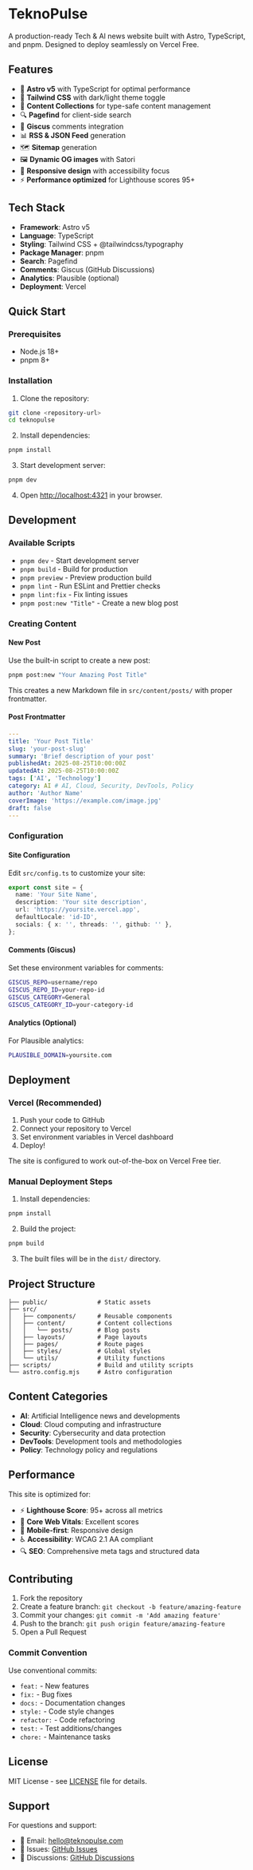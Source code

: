 # TeknoPulse

A production-ready Tech & AI news website built with Astro, TypeScript, and pnpm. Designed to deploy seamlessly on Vercel Free.

## Features

- 🚀 **Astro v5** with TypeScript for optimal performance
- 🎨 **Tailwind CSS** with dark/light theme toggle
- 📝 **Content Collections** for type-safe content management
- 🔍 **Pagefind** for client-side search
- 💬 **Giscus** comments integration
- 📊 **RSS & JSON Feed** generation
- 🗺️ **Sitemap** generation
- 🖼️ **Dynamic OG images** with Satori
- 📱 **Responsive design** with accessibility focus
- ⚡ **Performance optimized** for Lighthouse scores 95+

## Tech Stack

- **Framework**: Astro v5
- **Language**: TypeScript
- **Styling**: Tailwind CSS + @tailwindcss/typography
- **Package Manager**: pnpm
- **Search**: Pagefind
- **Comments**: Giscus (GitHub Discussions)
- **Analytics**: Plausible (optional)
- **Deployment**: Vercel

## Quick Start

### Prerequisites

- Node.js 18+
- pnpm 8+

### Installation

1. Clone the repository:

```bash
git clone <repository-url>
cd teknopulse
```

2. Install dependencies:

```bash
pnpm install
```

3. Start development server:

```bash
pnpm dev
```

4. Open [http://localhost:4321](http://localhost:4321) in your browser.

## Development

### Available Scripts

- `pnpm dev` - Start development server
- `pnpm build` - Build for production
- `pnpm preview` - Preview production build
- `pnpm lint` - Run ESLint and Prettier checks
- `pnpm lint:fix` - Fix linting issues
- `pnpm post:new "Title"` - Create a new blog post

### Creating Content

#### New Post

Use the built-in script to create a new post:

```bash
pnpm post:new "Your Amazing Post Title"
```

This creates a new Markdown file in `src/content/posts/` with proper frontmatter.

#### Post Frontmatter

```yaml
---
title: 'Your Post Title'
slug: 'your-post-slug'
summary: 'Brief description of your post'
publishedAt: 2025-08-25T10:00:00Z
updatedAt: 2025-08-25T10:00:00Z
tags: ['AI', 'Technology']
category: AI # AI, Cloud, Security, DevTools, Policy
author: 'Author Name'
coverImage: 'https://example.com/image.jpg'
draft: false
---
```

### Configuration

#### Site Configuration

Edit `src/config.ts` to customize your site:

```typescript
export const site = {
  name: 'Your Site Name',
  description: 'Your site description',
  url: 'https://yoursite.vercel.app',
  defaultLocale: 'id-ID',
  socials: { x: '', threads: '', github: '' },
};
```

#### Comments (Giscus)

Set these environment variables for comments:

```bash
GISCUS_REPO=username/repo
GISCUS_REPO_ID=your-repo-id
GISCUS_CATEGORY=General
GISCUS_CATEGORY_ID=your-category-id
```

#### Analytics (Optional)

For Plausible analytics:

```bash
PLAUSIBLE_DOMAIN=yoursite.com
```

## Deployment

### Vercel (Recommended)

1. Push your code to GitHub
2. Connect your repository to Vercel
3. Set environment variables in Vercel dashboard
4. Deploy!

The site is configured to work out-of-the-box on Vercel Free tier.

### Manual Deployment Steps

1. Install dependencies:

```bash
pnpm install
```

2. Build the project:

```bash
pnpm build
```

3. The built files will be in the `dist/` directory.

## Project Structure

```
├── public/              # Static assets
├── src/
│   ├── components/      # Reusable components
│   ├── content/         # Content collections
│   │   └── posts/       # Blog posts
│   ├── layouts/         # Page layouts
│   ├── pages/           # Route pages
│   ├── styles/          # Global styles
│   └── utils/           # Utility functions
├── scripts/             # Build and utility scripts
└── astro.config.mjs     # Astro configuration
```

## Content Categories

- **AI**: Artificial Intelligence news and developments
- **Cloud**: Cloud computing and infrastructure
- **Security**: Cybersecurity and data protection
- **DevTools**: Development tools and methodologies
- **Policy**: Technology policy and regulations

## Performance

This site is optimized for:

- ⚡ **Lighthouse Score**: 95+ across all metrics
- 🚀 **Core Web Vitals**: Excellent scores
- 📱 **Mobile-first**: Responsive design
- ♿ **Accessibility**: WCAG 2.1 AA compliant
- 🔍 **SEO**: Comprehensive meta tags and structured data

## Contributing

1. Fork the repository
2. Create a feature branch: `git checkout -b feature/amazing-feature`
3. Commit your changes: `git commit -m 'Add amazing feature'`
4. Push to the branch: `git push origin feature/amazing-feature`
5. Open a Pull Request

### Commit Convention

Use conventional commits:

- `feat:` - New features
- `fix:` - Bug fixes
- `docs:` - Documentation changes
- `style:` - Code style changes
- `refactor:` - Code refactoring
- `test:` - Test additions/changes
- `chore:` - Maintenance tasks

## License

MIT License - see [LICENSE](LICENSE) file for details.

## Support

For questions and support:

- 📧 Email: hello@teknopulse.com
- 🐛 Issues: [GitHub Issues](https://github.com/username/teknopulse/issues)
- 💬 Discussions: [GitHub Discussions](https://github.com/username/teknopulse/discussions)
